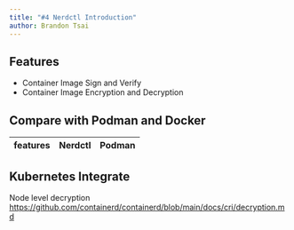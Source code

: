```yaml
---
title: "#4 Nerdctl Introduction"
author: Brandon Tsai
---
```



[](https://github.com/containerd/nerdctl)

Features
--------

- Container Image Sign and Verify
- Container Image Encryption and Decryption

Compare with Podman and Docker
--------------------------------

| features | Nerdctl | Podman |
| -------- | ------- | ------ |

Kubernetes Integrate
-----------

Node level decryption
https://github.com/containerd/containerd/blob/main/docs/cri/decryption.md